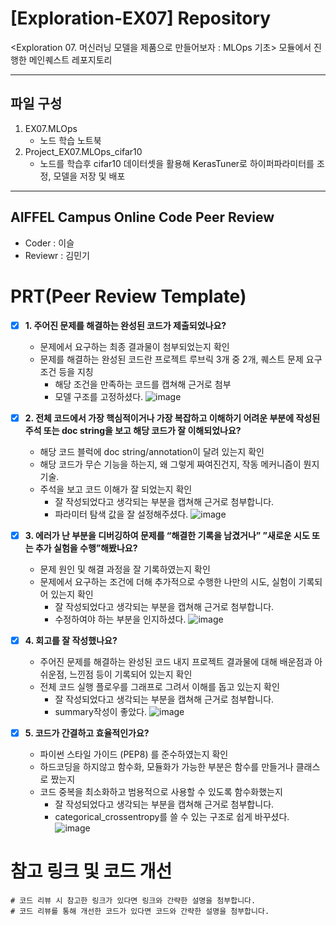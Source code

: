 # [Exploration-EX07] Repository

<Exploration 07. 머신러닝 모델을 제품으로 만들어보자 : MLOps 기초> 모듈에서 진행한 메인퀘스트 레포지토리

---

## 파일 구성

1. EX07.MLOps
    - 노드 학습 노트북
2. Project_EX07.MLOps_cifar10
   - 노드를 학습후 cifar10 데이터셋을 활용해 KerasTuner로 하이퍼파라미터를 조정, 모델을 저장 및 배포

---

## AIFFEL Campus Online Code Peer Review

- Coder : 이슬
- Reviewr : 김민기


# PRT(Peer Review Template)
- [x]  **1. 주어진 문제를 해결하는 완성된 코드가 제출되었나요?**
    - 문제에서 요구하는 최종 결과물이 첨부되었는지 확인
    - 문제를 해결하는 완성된 코드란 프로젝트 루브릭 3개 중 2개, 
    퀘스트 문제 요구조건 등을 지칭
        - 해당 조건을 만족하는 코드를 캡쳐해 근거로 첨부
        - 모델 구조를 고정하셨다.
          ![image](https://github.com/NeatyNut/seul/assets/89675001/c51f5fe0-7466-4ace-a07c-2e97d5f19e6a)

    
- [x]  **2. 전체 코드에서 가장 핵심적이거나 가장 복잡하고 이해하기 어려운 부분에 작성된 
주석 또는 doc string을 보고 해당 코드가 잘 이해되었나요?**
    - 해당 코드 블럭에 doc string/annotation이 달려 있는지 확인
    - 해당 코드가 무슨 기능을 하는지, 왜 그렇게 짜여진건지, 작동 메커니즘이 뭔지 기술.
    - 주석을 보고 코드 이해가 잘 되었는지 확인
        - 잘 작성되었다고 생각되는 부분을 캡쳐해 근거로 첨부합니다.
        - 파라미터 탐색 값을 잘 설정해주셨다.
          ![image](https://github.com/NeatyNut/seul/assets/89675001/00250c2b-63b4-49d8-ac8e-3a289c5ea7cc)

        
- [x]  **3. 에러가 난 부분을 디버깅하여 문제를 “해결한 기록을 남겼거나” 
”새로운 시도 또는 추가 실험을 수행”해봤나요?**
    - 문제 원인 및 해결 과정을 잘 기록하였는지 확인
    - 문제에서 요구하는 조건에 더해 추가적으로 수행한 나만의 시도, 
    실험이 기록되어 있는지 확인
        - 잘 작성되었다고 생각되는 부분을 캡쳐해 근거로 첨부합니다.
        - 수정하여야 하는 부분을 인지하셨다.
          ![image](https://github.com/NeatyNut/seul/assets/89675001/6a81a018-2f72-4e5b-b32b-cdebeaa4a011)

        
- [x]  **4. 회고를 잘 작성했나요?**
    - 주어진 문제를 해결하는 완성된 코드 내지 프로젝트 결과물에 대해
    배운점과 아쉬운점, 느낀점 등이 기록되어 있는지 확인
    - 전체 코드 실행 플로우를 그래프로 그려서 이해를 돕고 있는지 확인
        - 잘 작성되었다고 생각되는 부분을 캡쳐해 근거로 첨부합니다.
        - summary작성이 좋았다.
          ![image](https://github.com/NeatyNut/seul/assets/89675001/0180850f-7f58-4881-8573-dbd21dc71571)

        
- [x]  **5. 코드가 간결하고 효율적인가요?**
    - 파이썬 스타일 가이드 (PEP8) 를 준수하였는지 확인
    - 하드코딩을 하지않고 함수화, 모듈화가 가능한 부분은 함수를 만들거나 클래스로 짰는지
    - 코드 중복을 최소화하고 범용적으로 사용할 수 있도록 함수화했는지
        - 잘 작성되었다고 생각되는 부분을 캡쳐해 근거로 첨부합니다.
        - categorical_crossentropy를 쓸 수 있는 구조로 쉽게 바꾸셨다.
          ![image](https://github.com/NeatyNut/seul/assets/89675001/a979b2f3-b213-4ca8-8555-dcead76e4ac1)

        



# 참고 링크 및 코드 개선
```
# 코드 리뷰 시 참고한 링크가 있다면 링크와 간략한 설명을 첨부합니다.
# 코드 리뷰를 통해 개선한 코드가 있다면 코드와 간략한 설명을 첨부합니다.
```
